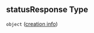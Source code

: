 ## statusResponse Type

`object` ([creation info](btpsa-usecase-properties-services-items-properties-creation-info.md))
